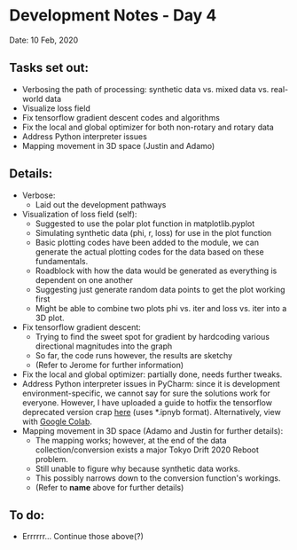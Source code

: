# Development Notes - Day 4
Date: 10 Feb, 2020

## Tasks set out:
- Verbosing the path of processing: synthetic data vs. mixed data vs. real-world data
- Visualize loss field
- Fix tensorflow gradient descent codes and algorithms
- Fix the local and global optimizer for both non-rotary and rotary data
- Address Python interpreter issues
- Mapping movement in 3D space (Justin and Adamo)

## Details:
- Verbose:
    - Laid out the development pathways
- Visualization of loss field (self):
    - Suggested to use the polar plot function in matplotlib.pyplot
    - Simulating synthetic data (phi, r, loss) for use in the plot function
    - Basic plotting codes have been added to the module, we can generate the actual plotting codes for the data based on these fundamentals.
    - Roadblock with how the data would be generated as everything is dependent on one another
    - Suggesting just generate random data points to get the plot working first
    - Might be able to combine two plots phi vs. iter and loss vs. iter into a 3D plot.
- Fix tensorflow gradient descent:
    - Trying to find the sweet spot for gradient by hardcoding various directional magnitudes into the graph
    - So far, the code runs however, the results are sketchy
    - (Refer to Jerome for further information)
- Fix the local and global optimizer: partially done, needs further tweaks.
- Address Python interpreter issues in PyCharm: since it is development environment-specific, we cannot say for sure the solutions work for everyone. However, I have uploaded a guide to hotfix the tensorflow deprecated version crap [here](tensorflow_101.ipynb) (uses *.ipnyb format). Alternatively, view with [Google Colab](https://colab.research.google.com/drive/11MHR9Qlh8O_SK8PeFmPiwGAOTCxq5ViO).
- Mapping movement in 3D space (Adamo and Justin for further details):
    - The mapping works; however, at the end of the data collection/conversion exists a major Tokyo Drift 2020 Reboot problem.
    - Still unable to figure why because synthetic data works.
    - This possibly narrows down to the conversion function's workings.
    - (Refer to __name__ above for further details)

## To do:
- Errrrrr... Continue those above(?)